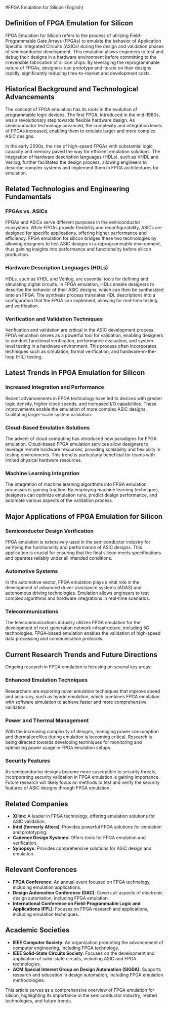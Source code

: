 #FPGA Emulation for Silicon (English)

## Definition of FPGA Emulation for Silicon

FPGA Emulation for Silicon refers to the process of utilizing Field-Programmable Gate Arrays (FPGAs) to emulate the behavior of Application Specific Integrated Circuits (ASICs) during the design and validation phases of semiconductor development. This emulation allows engineers to test and debug their designs in a hardware environment before committing to the irreversible fabrication of silicon chips. By leveraging the reprogrammable nature of FPGAs, designers can prototype and iterate on their designs rapidly, significantly reducing time-to-market and development costs.

## Historical Background and Technological Advancements

The concept of FPGA emulation has its roots in the evolution of programmable logic devices. The first FPGA, introduced in the mid-1980s, was a revolutionary step towards flexible hardware design. As semiconductor technology advanced, the complexity and integration levels of FPGAs increased, enabling them to emulate larger and more complex ASIC designs.

In the early 2000s, the rise of high-speed FPGAs with substantial logic capacity and memory paved the way for efficient emulation solutions. The integration of hardware description languages (HDLs), such as VHDL and Verilog, further facilitated the design process, allowing engineers to describe complex systems and implement them in FPGA architectures for emulation.

## Related Technologies and Engineering Fundamentals

### FPGAs vs. ASICs

FPGAs and ASICs serve different purposes in the semiconductor ecosystem. While FPGAs provide flexibility and reconfigurability, ASICs are designed for specific applications, offering higher performance and efficiency. FPGA emulation for silicon bridges these two technologies by allowing designers to test ASIC designs in a reprogrammable environment, thus gaining insights into performance and functionality before silicon production.

### Hardware Description Languages (HDLs)

HDLs, such as VHDL and Verilog, are essential tools for defining and simulating digital circuits. In FPGA emulation, HDLs enable designers to describe the behavior of their ASIC designs, which can then be synthesized onto an FPGA. The synthesis process translates HDL descriptions into a configuration that the FPGA can implement, allowing for real-time testing and verification.

### Verification and Validation Techniques

Verification and validation are critical in the ASIC development process. FPGA emulation serves as a powerful tool for validation, enabling designers to conduct functional verification, performance evaluation, and system-level testing in a hardware environment. This process often incorporates techniques such as simulation, formal verification, and hardware-in-the-loop (HIL) testing.

## Latest Trends in FPGA Emulation for Silicon

### Increased Integration and Performance

Recent advancements in FPGA technology have led to devices with greater logic density, higher clock speeds, and increased I/O capabilities. These improvements enable the emulation of more complex ASIC designs, facilitating larger-scale system validation.

### Cloud-Based Emulation Solutions

The advent of cloud computing has introduced new paradigms for FPGA emulation. Cloud-based FPGA emulation services allow designers to leverage remote hardware resources, providing scalability and flexibility in testing environments. This trend is particularly beneficial for teams with limited physical hardware resources.

### Machine Learning Integration

The integration of machine learning algorithms into FPGA emulation processes is gaining traction. By employing machine learning techniques, designers can optimize emulation runs, predict design performance, and automate various aspects of the validation process.

## Major Applications of FPGA Emulation for Silicon

### Semiconductor Design Verification

FPGA emulation is extensively used in the semiconductor industry for verifying the functionality and performance of ASIC designs. This application is crucial for ensuring that the final silicon meets specifications and operates reliably under all intended conditions.

### Automotive Systems

In the automotive sector, FPGA emulation plays a vital role in the development of advanced driver-assistance systems (ADAS) and autonomous driving technologies. Emulation allows engineers to test complex algorithms and hardware integrations in real-time scenarios.

### Telecommunications

The telecommunications industry utilizes FPGA emulation for the development of next-generation network infrastructure, including 5G technologies. FPGA-based emulation enables the validation of high-speed data processing and communication protocols.

## Current Research Trends and Future Directions

Ongoing research in FPGA emulation is focusing on several key areas:

### Enhanced Emulation Techniques

Researchers are exploring novel emulation techniques that improve speed and accuracy, such as hybrid emulation, which combines FPGA emulation with software simulation to achieve faster and more comprehensive validation.

### Power and Thermal Management

With the increasing complexity of designs, managing power consumption and thermal profiles during emulation is becoming critical. Research is being directed towards developing techniques for monitoring and optimizing power usage in FPGA emulation setups.

### Security Features

As semiconductor designs become more susceptible to security threats, incorporating security validation in FPGA emulation is gaining importance. Future research will likely focus on methods to test and verify the security features of ASIC designs through FPGA emulation.

## Related Companies

- **Xilinx**: A leader in FPGA technology, offering emulation solutions for ASIC validation.
- **Intel (formerly Altera)**: Provides powerful FPGA solutions for emulation and prototyping.
- **Cadence Design Systems**: Offers tools for FPGA emulation and verification.
- **Synopsys**: Provides comprehensive solutions for ASIC design and emulation.

## Relevant Conferences

- **FPGA Conference**: An annual event focused on FPGA technology, including emulation applications.
- **Design Automation Conference (DAC)**: Covers all aspects of electronic design automation, including FPGA emulation.
- **International Conference on Field-Programmable Logic and Applications (FPL)**: Focuses on FPGA research and applications, including emulation techniques.

## Academic Societies

- **IEEE Computer Society**: An organization promoting the advancement of computer engineering, including FPGA technology.
- **IEEE Solid-State Circuits Society**: Focuses on the development and application of solid-state circuits, including ASIC and FPGA technologies.
- **ACM Special Interest Group on Design Automation (SIGDA)**: Supports research and education in design automation, including FPGA emulation methodologies. 

This article serves as a comprehensive overview of FPGA emulation for silicon, highlighting its importance in the semiconductor industry, related technologies, and future trends.